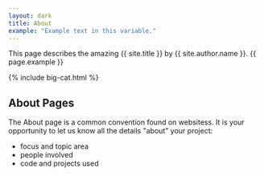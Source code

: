```yaml
---
layout: dark
title: About
example: "Example text in this variable."
---
```


This page describes the amazing {{ site.title }} by {{ site.author.name }}.
{{ page.example }}

{% include big-cat.html %}

## About Pages

The About page is a common convention found on websitess.
It is your opportunity to let us know all the details "about" your project:

- focus and topic area
- people involved
- code and projects used
